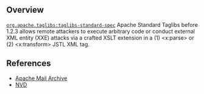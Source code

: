 ## Overview
[`org.apache.taglibs:taglibs-standard-spec`](http://search.maven.org/#search%7Cga%7C1%7Ca%3A%22taglibs-standard-spec%22)
Apache Standard Taglibs before 1.2.3 allows remote attackers to execute arbitrary code or conduct external XML entity (XXE) attacks via a crafted XSLT extension in a (1) <x:parse> or (2) <x:transform> JSTL XML tag.

## References

- [Apache Mail Archive](http://mail-archives.us.apache.org/mod_mbox/www-announce/201502.mbox/%3C82207A16-6348-4DEE-877E-F7B87292576A@apache.org%3E)
- [NVD](https://web.nvd.nist.gov/view/vuln/detail?vulnId=CVE-2015-0254)
